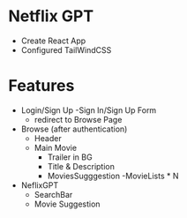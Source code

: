 # Netflix GPT

- Create React App
- Configured TailWindCSS

# Features

- Login/Sign Up
  -Sign In/Sign Up Form
  - redirect to Browse Page
- Browse (after authentication)
  - Header
  - Main Movie
    - Trailer in BG
    - Title & Description
    - MoviesSugggestion
      -MovieLists \* N
- NeflixGPT
  - SearchBar
  - Movie Suggestion
